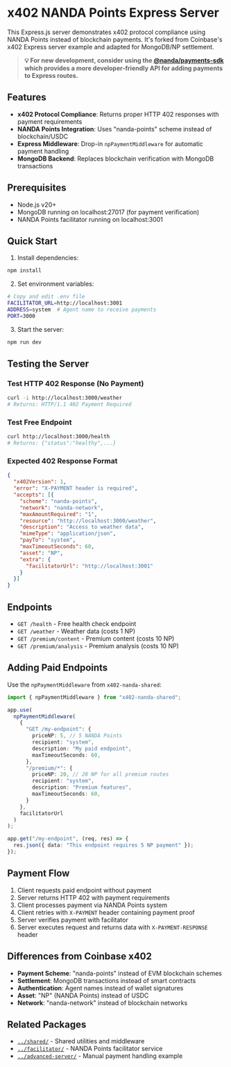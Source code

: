 # x402 NANDA Points Express Server

This Express.js server demonstrates x402 protocol compliance using NANDA Points instead of blockchain payments. It's forked from Coinbase's x402 Express server example and adapted for MongoDB/NP settlement.

> **💡 For new development, consider using the [@nanda/payments-sdk](../../sdks/payments-sdk/) which provides a more developer-friendly API for adding payments to Express routes.**

## Features

- **x402 Protocol Compliance**: Returns proper HTTP 402 responses with payment requirements
- **NANDA Points Integration**: Uses "nanda-points" scheme instead of blockchain/USDC
- **Express Middleware**: Drop-in `npPaymentMiddleware` for automatic payment handling
- **MongoDB Backend**: Replaces blockchain verification with MongoDB transactions

## Prerequisites

- Node.js v20+
- MongoDB running on localhost:27017 (for payment verification)
- NANDA Points facilitator running on localhost:3001

## Quick Start

1. Install dependencies:
```bash
npm install
```

2. Set environment variables:
```bash
# Copy and edit .env file
FACILITATOR_URL=http://localhost:3001
ADDRESS=system  # Agent name to receive payments
PORT=3000
```

3. Start the server:
```bash
npm run dev
```

## Testing the Server

### Test HTTP 402 Response (No Payment)
```bash
curl -i http://localhost:3000/weather
# Returns: HTTP/1.1 402 Payment Required
```

### Test Free Endpoint
```bash
curl http://localhost:3000/health
# Returns: {"status":"healthy",...}
```

### Expected 402 Response Format
```json
{
  "x402Version": 1,
  "error": "X-PAYMENT header is required",
  "accepts": [{
    "scheme": "nanda-points",
    "network": "nanda-network",
    "maxAmountRequired": "1",
    "resource": "http://localhost:3000/weather",
    "description": "Access to weather data",
    "mimeType": "application/json",
    "payTo": "system",
    "maxTimeoutSeconds": 60,
    "asset": "NP",
    "extra": {
      "facilitatorUrl": "http://localhost:3001"
    }
  }]
}
```

## Endpoints

- `GET /health` - Free health check endpoint
- `GET /weather` - Weather data (costs 1 NP)
- `GET /premium/content` - Premium content (costs 10 NP)
- `GET /premium/analysis` - Premium analysis (costs 10 NP)

## Adding Paid Endpoints

Use the `npPaymentMiddleware` from `x402-nanda-shared`:

```typescript
import { npPaymentMiddleware } from "x402-nanda-shared";

app.use(
  npPaymentMiddleware(
    {
      "GET /my-endpoint": {
        priceNP: 5, // 5 NANDA Points
        recipient: "system",
        description: "My paid endpoint",
        maxTimeoutSeconds: 60,
      },
      "/premium/*": {
        priceNP: 20, // 20 NP for all premium routes
        recipient: "system",
        description: "Premium features",
        maxTimeoutSeconds: 60,
      }
    },
    facilitatorUrl
  )
);

app.get("/my-endpoint", (req, res) => {
  res.json({ data: "This endpoint requires 5 NP payment" });
});
```

## Payment Flow

1. Client requests paid endpoint without payment
2. Server returns HTTP 402 with payment requirements
3. Client processes payment via NANDA Points system
4. Client retries with `X-PAYMENT` header containing payment proof
5. Server verifies payment with facilitator
6. Server executes request and returns data with `X-PAYMENT-RESPONSE` header

## Differences from Coinbase x402

- **Payment Scheme**: "nanda-points" instead of EVM blockchain schemes
- **Settlement**: MongoDB transactions instead of smart contracts
- **Authentication**: Agent names instead of wallet signatures
- **Asset**: "NP" (NANDA Points) instead of USDC
- **Network**: "nanda-network" instead of blockchain networks

## Related Packages

- [`../shared/`](../shared/) - Shared utilities and middleware
- [`../facilitator/`](../facilitator/) - NANDA Points facilitator service
- [`../advanced-server/`](../advanced-server/) - Manual payment handling example
